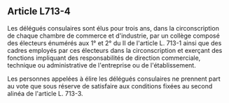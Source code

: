 Article L713-4
----
Les délégués consulaires sont élus pour trois ans, dans la circonscription de
chaque chambre de commerce et d'industrie, par un collège composé des électeurs
énumérés aux 1° et 2° du II de l'article L. 713-1 ainsi que des cadres employés
par ces électeurs dans la circonscription et exerçant des fonctions impliquant
des responsabilités de direction commerciale, technique ou administrative de
l'entreprise ou de l'établissement.

Les personnes appelées à élire les délégués consulaires ne prennent part au vote
que sous réserve de satisfaire aux conditions fixées au second alinéa de
l'article L. 713-3.
